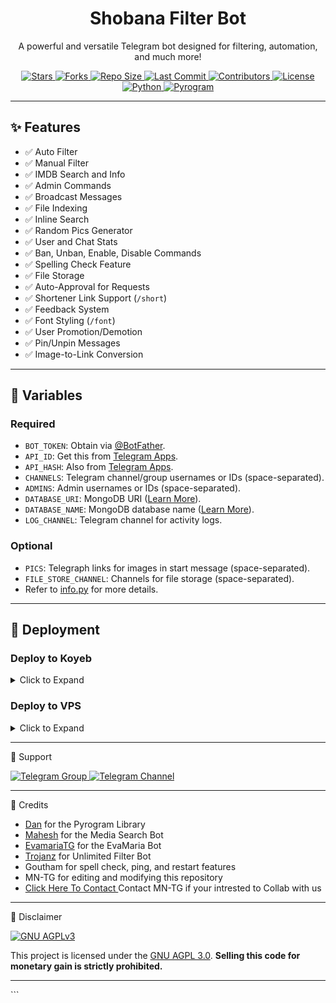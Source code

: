 
<h1 align="center">
  <b>Shobana Filter Bot</b>
</h1>

<p align="center">
  A powerful and versatile Telegram bot designed for filtering, automation, and much more!
</p>
<div align="center">
  <a href="https://github.com/mn-bots/ShobanaFilterBot/stargazers">
    <img src="https://img.shields.io/github/stars/mn-bots/ShobanaFilterBot?color=black&logo=github&logoColor=black&style=for-the-badge" alt="Stars" />
  </a>
  <a href="https://github.com/mn-bots/ShobanaFilterBot/network/members">
    <img src="https://img.shields.io/github/forks/mn-bots/ShobanaFilterBot?color=black&logo=github&logoColor=black&style=for-the-badge" alt="Forks" />
  </a>
  <a href="https://github.com/mn-bots/ShobanaFilterBot">
    <img src="https://img.shields.io/github/repo-size/mn-bots/ShobanaFilterBot?color=skyblue&logo=github&logoColor=blue&style=for-the-badge" alt="Repo Size" />
  </a>
  <a href="https://github.com/mn-bots/ShobanaFilterBot/commits/main">
    <img src="https://img.shields.io/github/last-commit/mn-bots/ShobanaFilterBot?color=black&logo=github&logoColor=black&style=for-the-badge" alt="Last Commit" />
  </a>
  <a href="https://github.com/mn-bots/ShobanaFilterBot">
    <img src="https://img.shields.io/github/contributors/mn-bots/ShobanaFilterBot?color=skyblue&logo=github&logoColor=blue&style=for-the-badge" alt="Contributors" />
  </a>
  <a href="https://github.com/mn-bots/ShobanaFilterBot/blob/main/LICENSE">
    <img src="https://img.shields.io/badge/License-GPL%202.0%20license-blueviolet?style=for-the-badge" alt="License" />
  </a>
  <a href="https://www.python.org/">
    <img src="https://img.shields.io/badge/Written%20in-Python-skyblue?style=for-the-badge&logo=python" alt="Python" />
  </a>
  <a href="https://pypi.org/project/Pyrogram/">
    <img src="https://img.shields.io/pypi/v/pyrogram?color=white&label=pyrogram&logo=python&logoColor=blue&style=for-the-badge" alt="Pyrogram" />
  </a>
</div>


---

## ✨ Features

- ✅ Auto Filter  
- ✅ Manual Filter  
- ✅ IMDB Search and Info  
- ✅ Admin Commands  
- ✅ Broadcast Messages  
- ✅ File Indexing  
- ✅ Inline Search  
- ✅ Random Pics Generator  
- ✅ User and Chat Stats  
- ✅ Ban, Unban, Enable, Disable Commands  
- ✅ Spelling Check Feature  
- ✅ File Storage  
- ✅ Auto-Approval for Requests  
- ✅ Shortener Link Support (`/short`)  
- ✅ Feedback System  
- ✅ Font Styling (`/font`)  
- ✅ User Promotion/Demotion  
- ✅ Pin/Unpin Messages  
- ✅ Image-to-Link Conversion  

---

## 🔧 Variables

### Required
- `BOT_TOKEN`: Obtain via [@BotFather](https://telegram.dog/BotFather).  
- `API_ID`: Get this from [Telegram Apps](https://my.telegram.org/apps).  
- `API_HASH`: Also from [Telegram Apps](https://my.telegram.org/apps).  
- `CHANNELS`: Telegram channel/group usernames or IDs (space-separated).  
- `ADMINS`: Admin usernames or IDs (space-separated).  
- `DATABASE_URI`: MongoDB URI ([Learn More](https://youtu.be/1G1XwEOnxxo)).  
- `DATABASE_NAME`: MongoDB database name ([Learn More](https://youtu.be/Miajl2amrKo)).  
- `LOG_CHANNEL`: Telegram channel for activity logs.  

### Optional
- `PICS`: Telegraph links for images in start message (space-separated).  
- `FILE_STORE_CHANNEL`: Channels for file storage (space-separated).  
- Refer to [info.py](https://github.com/mn-bots/ShobanaFilterBot/blob/main/info.py) for more details.

---

## 🚀 Deployment

### Deploy to Koyeb
<details><summary>Click to Expand</summary>
<p>
<a href="https://app.koyeb.com/deploy?type=git&repository=github.com/mn-bots/ShobanaFilterBot&env[BOT_TOKEN]&env[API_ID]&env[API_HASH]&env[CHANNELS]&env[ADMINS]&env[PICS]&env[LOG_CHANNEL]&env[AUTH_CHANNEL]&env[CUSTOM_FILE_CAPTION]&env[DATABASE_URI]&env[DATABASE_NAME]&env[COLLECTION_NAME]=Telegram_files&env[FILE_CHANNEL]=-1001832732995&env[SUPPORT_CHAT]&env[IMDB]=True&env[IMDB_TEMPLATE]&env[SINGLE_BUTTON]=True&env[AUTH_GROUPS]&env[P_TTI_SHOW_OFF]=True&branch=main&name=telegrambot">
 <img src="https://www.koyeb.com/static/images/deploy/button.svg" alt="Deploy to Koyeb">
</a>
</p>
</details>

### Deploy to VPS
<details>
  <summary>Click to Expand</summary>
  <p>

<pre>bash
git clone https://github.com/mn-bots/ShobanaFilterBot
# Install dependencies
pip3 install -U -r requirements.txt
# Configure variables in info.py and start the bot
python3 bot.py</pre>
</p> </details> <hr>

💬 Support
<p> <a href="https://telegram.dog/mnbots_support" target="_blank"> <img src="https://img.shields.io/badge/Telegram-Group-30302f?style=flat&logo=telegram" alt="Telegram Group"> </a> <a href="https://telegram.dog/mrmntg" target="_blank"> <img src="https://img.shields.io/badge/Telegram-Channel-30302f?style=flat&logo=telegram" alt="Telegram Channel"> </a> </p> <hr>
🙏 Credits
<ul> <li><a href="https://github.com/pyrogram/pyrogram" target="_blank">Dan</a> for the Pyrogram Library</li> <li><a href="https://github.com/Mahesh0253/Media-Search-bot" target="_blank">Mahesh</a> for the Media Search Bot</li> <li><a href="https://github.com/EvamariaTG/EvaMaria" target="_blank">EvamariaTG</a> for the EvaMaria Bot</li> <li><a href="https://github.com/trojanzhex/Unlimited-Filter-Bot" target="_blank">Trojanz</a> for Unlimited Filter Bot</li> <li>Goutham for spell check, ping, and restart features</li> <li>MN-TG for editing and modifying this repository</li> <li><a href="https://telegram.dog/mrmntg" target="_blank"> Click Here To Contact  </a> Contact MN-TG if your intrested to Collab with us</li> </ul> <hr>
📜 Disclaimer
<p> <a href="https://www.gnu.org/licenses/agpl-3.0.en.html" target="_blank"> <img src="https://www.gnu.org/graphics/agplv3-155x51.png" alt="GNU AGPLv3"> </a> </p> <p> This project is licensed under the <a href="https://github.com/mn-bots/ShobanaFilterBot/blob/main/LICENSE" target="_blank">GNU AGPL 3.0</a>. <strong>Selling this code for monetary gain is strictly prohibited.</strong> </p> <hr> ```
